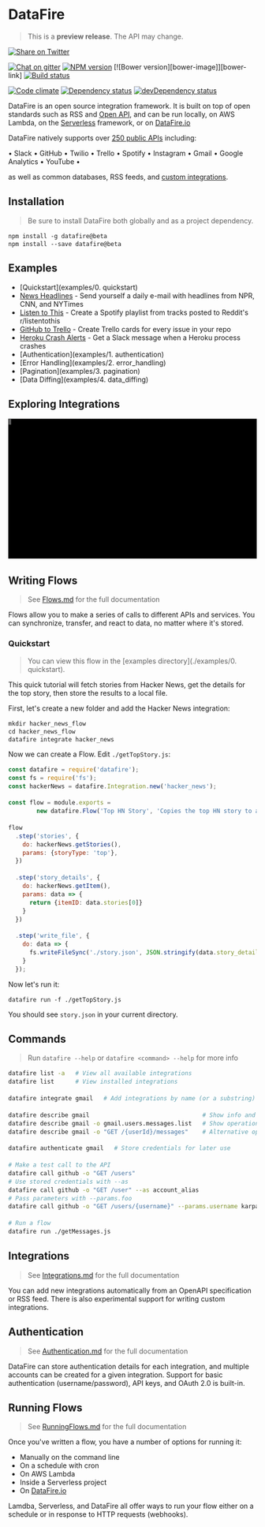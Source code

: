 # DataFire
> This is a **preview release**. The API may change.

[![Share on Twitter][twitter-image]][twitter-link]

[![Chat on gitter][gitter-image]][gitter-link]
[![NPM version][npm-image]][npm-link]
[![Bower version][bower-image]][bower-link]
[![Build status][travis-image]][travis-link]

[![Code climate][climate-image]][climate-link]
[![Dependency status][deps-image]][deps-link]
[![devDependency status][devdeps-image]][devdeps-link]

DataFire is an open source integration framework. It is built on top of open standards such as
RSS and [Open API](https://github.com/OAI/OpenAPI-Specification), and can be run locally, on
AWS Lambda, on the [Serverless](https://github.com/serverless/serverless) framework, or on
[DataFire.io](https://datafire.io)

DataFire natively supports over
[250 public APIs](https://github.com/APIs-guru/openapi-directory) including:

&bull; Slack &bull; GitHub &bull; Twilio &bull; Trello &bull; Spotify &bull;
Instagram &bull; Gmail &bull; Google Analytics &bull; YouTube &bull;

as well as common databases, RSS feeds, and [custom integrations](docs/Integrations.md).

## Installation
> Be sure to install DataFire both globally and as a project dependency.

```
npm install -g datafire@beta
npm install --save datafire@beta
```

## Examples
* [Quickstart](examples/0. quickstart)
* [News Headlines](examples/headlines) - Send yourself a daily e-mail with headlines from NPR, CNN, and NYTimes
* [Listen to This](examples/listen_to_this) - Create a Spotify playlist from tracks posted to Reddit's r/listentothis
* [GitHub to Trello](examples/github_to_trello) - Create Trello cards for every issue in your repo
* [Heroku Crash Alerts](examples/crash_alerts) - Get a Slack message when a Heroku process crashes
* [Authentication](examples/1. authentication)
* [Error Handling](examples/2. error_handling)
* [Pagination](examples/3. pagination)
* [Data Diffing](examples/4. data_diffing)

## Exploring Integrations
![Exploing Integrations](./docs/explore.gif)

## Writing Flows
> See [Flows.md](./docs/Flows.md) for the full documentation

Flows allow you to make a series of calls to different APIs and services.
You can synchronize, transfer, and react to data, no matter where it's stored.

### Quickstart
> You can view this flow in the [examples directory](./examples/0. quickstart).

This quick tutorial will fetch stories from Hacker News, get the details
for the top story, then store the results to a local file.

First, let's create a new folder and add the Hacker News integration:
```
mkdir hacker_news_flow
cd hacker_news_flow
datafire integrate hacker_news
```

Now we can create a Flow. Edit `./getTopStory.js`:
```js
const datafire = require('datafire');
const fs = require('fs');
const hackerNews = datafire.Integration.new('hacker_news');

const flow = module.exports =
        new datafire.Flow('Top HN Story', 'Copies the top HN story to a local file');

flow
  .step('stories', {
    do: hackerNews.getStories(),
    params: {storyType: 'top'},
  })

  .step('story_details', {
    do: hackerNews.getItem(),
    params: data => {
      return {itemID: data.stories[0]}
    }
  })

  .step('write_file', {
    do: data => {
      fs.writeFileSync('./story.json', JSON.stringify(data.story_details, null, 2));
    }
  });
```

Now let's run it:
```
datafire run -f ./getTopStory.js
```
You should see `story.json` in your current directory.

## Commands
> Run `datafire --help` or `datafire <command> --help` for more info

```bash
datafire list -a   # View all available integrations
datafire list      # View installed integrations

datafire integrate gmail   # Add integrations by name (or a substring)

datafire describe gmail                                # Show info and operations
datafire describe gmail -o gmail.users.messages.list   # Show operation details
datafire describe gmail -o "GET /{userId}/messages"    # Alternative operation name

datafire authenticate gmail   # Store credentials for later use

# Make a test call to the API
datafire call github -o "GET /users"
# Use stored credentials with --as
datafire call github -o "GET /user" --as account_alias
# Pass parameters with --params.foo
datafire call github -o "GET /users/{username}" --params.username karpathy

# Run a flow
datafire run ./getMessages.js
```

## Integrations
> See [Integrations.md](./docs/Integrations.md) for the full documentation

You can add new integrations automatically from an OpenAPI specification or RSS feed.
There is also experimental support for writing custom integrations.

## Authentication
> See [Authentication.md](./docs/Authentication.md) for the full documentation

DataFire can store authentication details for each integration, and multiple accounts
can be created for a given integration.
Support for basic authentication (username/password), API keys, and OAuth 2.0 is built-in.

## Running Flows
> See [RunningFlows.md](./docs/RunningFlows.md) for the full documentation

Once you've written a flow, you have a number of options for running it:

* Manually on the command line
* On a schedule with cron
* On AWS Lambda
* Inside a Serverless project
* On [DataFire.io](https://datafire.io)

Lamdba, Serverless, and DataFire all offer ways to run your flow
either on a schedule or in response to HTTP requests (webhooks).

[twitter-image]: https://img.shields.io/twitter/url/http/github.com/DataFire/DataFire.svg?style=social
[twitter-link]: https://twitter.com/intent/tweet?text=DataFire%20-%20open+source+integration+framework:&url=http%3A%2F%2Fgithub.com%2FDataFire%2FDataFire
[gitter-image]: https://img.shields.io/gitter/room/DataFire/DataFire.svg
[gitter-link]: https://gitter.im/DataFire/DataFire
[npm-image]: https://img.shields.io/npm/v/datafire.svg
[npm-link]: https://npmjs.org/package/datafire
[travis-image]: https://img.shields.io/travis/DataFire/DataFire.svg
[travis-link]: https://travis-ci.org/DataFire/DataFire
[climate-image]: https://img.shields.io/codeclimate/github/DataFire/DataFire.svg
[climate-link]: https://codeclimate.com/github/DataFire/DataFire
[deps-image]: https://img.shields.io/david/DataFire/DataFire.svg
[deps-link]: https://david-dm.org/DataFire/DataFire
[devdeps-image]: https://img.shields.io/david/dev/DataFire/DataFire.svg
[devdeps-link]: https://david-dm.org/DataFire/DataFire#info=devDependencies
